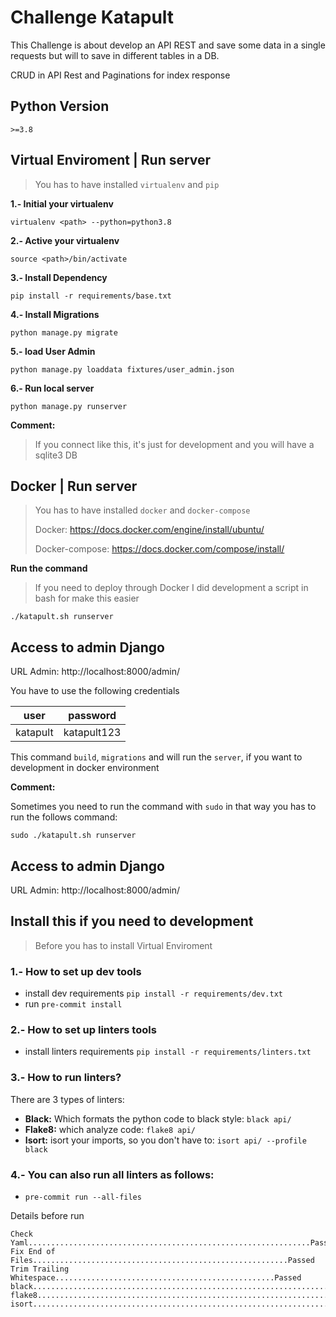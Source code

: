 # Challenge Katapult
This Challenge is about develop an API REST and save some data in a single requests but will to save in different tables in a DB.

CRUD in API Rest and Paginations for index response


## Python Version
`>=3.8`


## Virtual Enviroment | Run server
> You has to have installed  `virtualenv` and `pip`

**1.- Initial your virtualenv**

`virtualenv <path> --python=python3.8`

**2.- Active your virtualenv**

`source <path>/bin/activate`

**3.- Install Dependency**

`pip install -r requirements/base.txt`


**4.- Install Migrations**

`python manage.py migrate`

**5.- load User Admin**

`python manage.py loaddata fixtures/user_admin.json`


**6.- Run local server**

`python manage.py runserver`

**Comment:**

> If you connect like this, it's just for development and you will have a sqlite3 DB


## Docker | Run server
> You has to have installed  `docker` and `docker-compose`
>
> Docker: https://docs.docker.com/engine/install/ubuntu/
>
> Docker-compose: https://docs.docker.com/compose/install/


**Run the command**

>If you need to deploy through Docker I did development a script in bash for make this easier

`./katapult.sh runserver`


## Access to admin Django

URL Admin: http://localhost:8000/admin/


You have to use the following credentials

| user        | password      |
| ------------| --------------|
| katapult    | katapult123   |


This command `build`, `migrations` and will run the `server`, if you want to development
in docker environment

**Comment:**

Sometimes you need to run the command with `sudo` in that way you has to run the follows command:

`sudo ./katapult.sh runserver`

## Access to admin Django

URL Admin: http://localhost:8000/admin/


## Install this if you need to development
> Before you has to install Virtual Enviroment

### 1.- How to set up dev tools
* install dev requirements  `pip install -r requirements/dev.txt`
* run  `pre-commit install`

### 2.- How to set up linters tools
* install linters requirements  `pip install -r requirements/linters.txt`

### 3.- How to run linters?
There are 3 types of linters:
* **Black:** Which formats the python code to black style: `black api/`
* **Flake8:** which analyze code: `flake8 api/`
* **Isort:** isort your imports, so you don't have to: `isort api/ --profile black`

### 4.- You can also run all linters as follows:

* `pre-commit run --all-files`

Details before run
```
Check Yaml...............................................................Passed
Fix End of Files.........................................................Passed
Trim Trailing Whitespace.................................................Passed
black....................................................................Passed
flake8...................................................................Passed
isort....................................................................Passed

